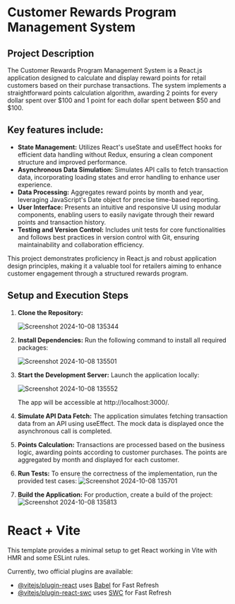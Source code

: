 # Customer Rewards Program Management System

## Project Description

The Customer Rewards Program Management System is a React.js application designed to calculate and display reward points for retail customers based on their purchase transactions. The system implements a straightforward points calculation algorithm, awarding 2 points for every dollar spent over $100 and 1 point for each dollar spent between $50 and $100.

## Key features include:

* **State Management:** Utilizes React's useState and useEffect hooks for efficient data handling without Redux, ensuring a clean component structure and improved performance.
* **Asynchronous Data Simulation:** Simulates API calls to fetch transaction data, incorporating loading states and error handling to enhance user experience.
* **Data Processing:** Aggregates reward points by month and year, leveraging JavaScript's Date object for precise time-based reporting.
* **User Interface:** Presents an intuitive and responsive UI using modular components, enabling users to easily navigate through their reward points and transaction history.
* **Testing and Version Control:** Includes unit tests for core functionalities and follows best practices in version control with Git, ensuring maintainability and collaboration efficiency.

This project demonstrates proficiency in React.js and robust application design principles, making it a valuable tool for retailers aiming to enhance customer engagement through a structured rewards program.

## Setup and Execution Steps

1. **Clone the Repository:**

   ![Screenshot 2024-10-08 135344](https://github.com/user-attachments/assets/6422205b-49e3-44c5-9733-472b0dde082d)

3. **Install Dependencies:** Run the following command to install all required packages:

   ![Screenshot 2024-10-08 135501](https://github.com/user-attachments/assets/68b7f4fb-c448-49ad-af17-440171e80a8a)

4. **Start the Development Server:** Launch the application locally:

   ![Screenshot 2024-10-08 135552](https://github.com/user-attachments/assets/ddc6aaae-295a-4359-9989-64c6b3ad546b)

   The app will be accessible at http://localhost:3000/.

5. **Simulate API Data Fetch:** The application simulates fetching transaction data from an API using useEffect. The mock data is displayed once the asynchronous call is completed.

6. **Points Calculation:** Transactions are processed based on the business logic, awarding points according to customer purchases. The points are aggregated by month and displayed for each customer.

7. **Run Tests:** To ensure the correctness of the implementation, run the provided test cases:
   ![Screenshot 2024-10-08 135701](https://github.com/user-attachments/assets/e7c857b4-3740-4975-8c49-7c58e2b7a886)

8. **Build the Application:** For production, create a build of the project:
   ![Screenshot 2024-10-08 135813](https://github.com/user-attachments/assets/4a078470-2279-4162-8b73-5c36c2da080d)
 
   
# React + Vite

This template provides a minimal setup to get React working in Vite with HMR and some ESLint rules.

Currently, two official plugins are available:

- [@vitejs/plugin-react](https://github.com/vitejs/vite-plugin-react/blob/main/packages/plugin-react/README.md) uses [Babel](https://babeljs.io/) for Fast Refresh
- [@vitejs/plugin-react-swc](https://github.com/vitejs/vite-plugin-react-swc) uses [SWC](https://swc.rs/) for Fast Refresh
